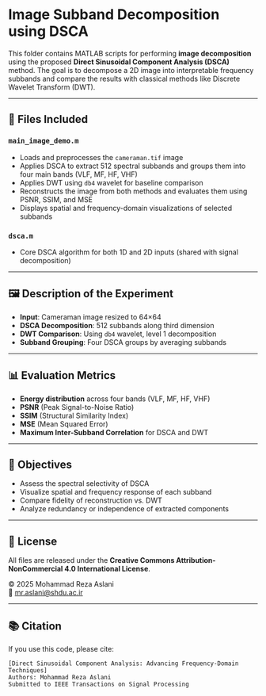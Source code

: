 # Image Subband Decomposition using DSCA

This folder contains MATLAB scripts for performing **image decomposition** using the proposed **Direct Sinusoidal Component Analysis (DSCA)** method. The goal is to decompose a 2D image into interpretable frequency subbands and compare the results with classical methods like Discrete Wavelet Transform (DWT).

---

## 📂 Files Included

### `main_image_demo.m`

- Loads and preprocesses the `cameraman.tif` image
- Applies DSCA to extract 512 spectral subbands and groups them into four main bands (VLF, MF, HF, VHF)
- Applies DWT using `db4` wavelet for baseline comparison
- Reconstructs the image from both methods and evaluates them using PSNR, SSIM, and MSE
- Displays spatial and frequency-domain visualizations of selected subbands

### `dsca.m`

- Core DSCA algorithm for both 1D and 2D inputs (shared with signal decomposition)

---

## 🖼️ Description of the Experiment

- **Input**: Cameraman image resized to 64×64
- **DSCA Decomposition**: 512 subbands along third dimension
- **DWT Comparison**: Using `db4` wavelet, level 1 decomposition
- **Subband Grouping**: Four DSCA groups by averaging subbands

---

## 📊 Evaluation Metrics

- **Energy distribution** across four bands (VLF, MF, HF, VHF)
- **PSNR** (Peak Signal-to-Noise Ratio)
- **SSIM** (Structural Similarity Index)
- **MSE** (Mean Squared Error)
- **Maximum Inter-Subband Correlation** for DSCA and DWT

---

## 🧪 Objectives

- Assess the spectral selectivity of DSCA
- Visualize spatial and frequency response of each subband
- Compare fidelity of reconstruction vs. DWT
- Analyze redundancy or independence of extracted components

---

## 📄 License

All files are released under the **Creative Commons Attribution-NonCommercial 4.0 International License**.

© 2025 Mohammad Reza Aslani\
📧 [mr.aslani@shdu.ac.ir](mailto\:mr.aslani@shdu.ac.ir)

---

## 📚 Citation

If you use this code, please cite:

```
[Direct Sinusoidal Component Analysis: Advancing Frequency-Domain Techniques]  
Authors: Mohammad Reza Aslani  
Submitted to IEEE Transactions on Signal Processing
```

